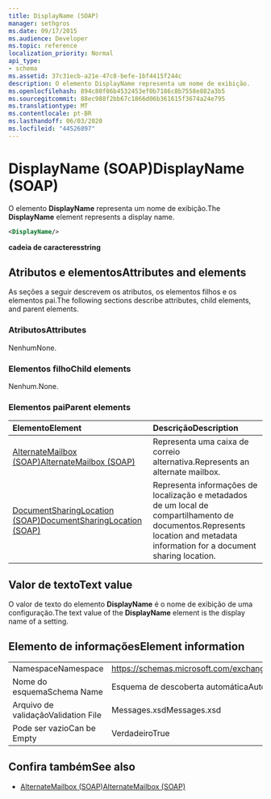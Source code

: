 ```yaml
---
title: DisplayName (SOAP)
manager: sethgros
ms.date: 09/17/2015
ms.audience: Developer
ms.topic: reference
localization_priority: Normal
api_type:
- schema
ms.assetid: 37c31ecb-a21e-47c8-befe-1bf4415f244c
description: O elemento DisplayName representa um nome de exibição.
ms.openlocfilehash: 894c80f86b4532453ef0b7186c8b7558e882a3b5
ms.sourcegitcommit: 88ec988f2bb67c1866d06b361615f3674a24e795
ms.translationtype: MT
ms.contentlocale: pt-BR
ms.lasthandoff: 06/03/2020
ms.locfileid: "44526897"
---
```

# <a name="displayname-soap"></a><span data-ttu-id="17fcc-103">DisplayName (SOAP)</span><span class="sxs-lookup"><span data-stu-id="17fcc-103">DisplayName (SOAP)</span></span>

<span data-ttu-id="17fcc-104">O elemento **DisplayName** representa um nome de exibição.</span><span class="sxs-lookup"><span data-stu-id="17fcc-104">The **DisplayName** element represents a display name.</span></span> 
  
```XML
<DisplayName/>
```

 <span data-ttu-id="17fcc-105">**cadeia de caracteres**</span><span class="sxs-lookup"><span data-stu-id="17fcc-105">**string**</span></span>
## <a name="attributes-and-elements"></a><span data-ttu-id="17fcc-106">Atributos e elementos</span><span class="sxs-lookup"><span data-stu-id="17fcc-106">Attributes and elements</span></span>

<span data-ttu-id="17fcc-107">As seções a seguir descrevem os atributos, os elementos filhos e os elementos pai.</span><span class="sxs-lookup"><span data-stu-id="17fcc-107">The following sections describe attributes, child elements, and parent elements.</span></span>
  
### <a name="attributes"></a><span data-ttu-id="17fcc-108">Atributos</span><span class="sxs-lookup"><span data-stu-id="17fcc-108">Attributes</span></span>

<span data-ttu-id="17fcc-109">Nenhum</span><span class="sxs-lookup"><span data-stu-id="17fcc-109">None.</span></span>
  
### <a name="child-elements"></a><span data-ttu-id="17fcc-110">Elementos filho</span><span class="sxs-lookup"><span data-stu-id="17fcc-110">Child elements</span></span>

<span data-ttu-id="17fcc-111">Nenhum.</span><span class="sxs-lookup"><span data-stu-id="17fcc-111">None.</span></span>
  
### <a name="parent-elements"></a><span data-ttu-id="17fcc-112">Elementos pai</span><span class="sxs-lookup"><span data-stu-id="17fcc-112">Parent elements</span></span>

|<span data-ttu-id="17fcc-113">**Elemento**</span><span class="sxs-lookup"><span data-stu-id="17fcc-113">**Element**</span></span>|<span data-ttu-id="17fcc-114">**Descrição**</span><span class="sxs-lookup"><span data-stu-id="17fcc-114">**Description**</span></span>|
|:-----|:-----|
|[<span data-ttu-id="17fcc-115">AlternateMailbox (SOAP)</span><span class="sxs-lookup"><span data-stu-id="17fcc-115">AlternateMailbox (SOAP)</span></span>](alternatemailbox-soap.md) <br/> |<span data-ttu-id="17fcc-116">Representa uma caixa de correio alternativa.</span><span class="sxs-lookup"><span data-stu-id="17fcc-116">Represents an alternate mailbox.</span></span>  <br/> |
|[<span data-ttu-id="17fcc-117">DocumentSharingLocation (SOAP)</span><span class="sxs-lookup"><span data-stu-id="17fcc-117">DocumentSharingLocation (SOAP)</span></span>](documentsharinglocation-soap.md) <br/> |<span data-ttu-id="17fcc-118">Representa informações de localização e metadados de um local de compartilhamento de documentos.</span><span class="sxs-lookup"><span data-stu-id="17fcc-118">Represents location and metadata information for a document sharing location.</span></span>  <br/> |
   
## <a name="text-value"></a><span data-ttu-id="17fcc-119">Valor de texto</span><span class="sxs-lookup"><span data-stu-id="17fcc-119">Text value</span></span>

<span data-ttu-id="17fcc-120">O valor de texto do elemento **DisplayName** é o nome de exibição de uma configuração.</span><span class="sxs-lookup"><span data-stu-id="17fcc-120">The text value of the **DisplayName** element is the display name of a setting.</span></span> 
  
## <a name="element-information"></a><span data-ttu-id="17fcc-121">Elemento de informações</span><span class="sxs-lookup"><span data-stu-id="17fcc-121">Element information</span></span>

|||
|:-----|:-----|
|<span data-ttu-id="17fcc-122">Namespace</span><span class="sxs-lookup"><span data-stu-id="17fcc-122">Namespace</span></span>  <br/> |https://schemas.microsoft.com/exchange/2010/Autodiscover  <br/> |
|<span data-ttu-id="17fcc-123">Nome do esquema</span><span class="sxs-lookup"><span data-stu-id="17fcc-123">Schema Name</span></span>  <br/> |<span data-ttu-id="17fcc-124">Esquema de descoberta automática</span><span class="sxs-lookup"><span data-stu-id="17fcc-124">Autodiscover schema</span></span>  <br/> |
|<span data-ttu-id="17fcc-125">Arquivo de validação</span><span class="sxs-lookup"><span data-stu-id="17fcc-125">Validation File</span></span>  <br/> |<span data-ttu-id="17fcc-126">Messages.xsd</span><span class="sxs-lookup"><span data-stu-id="17fcc-126">Messages.xsd</span></span>  <br/> |
|<span data-ttu-id="17fcc-127">Pode ser vazio</span><span class="sxs-lookup"><span data-stu-id="17fcc-127">Can be Empty</span></span>  <br/> |<span data-ttu-id="17fcc-128">Verdadeiro</span><span class="sxs-lookup"><span data-stu-id="17fcc-128">True</span></span>  <br/> |
   
## <a name="see-also"></a><span data-ttu-id="17fcc-129">Confira também</span><span class="sxs-lookup"><span data-stu-id="17fcc-129">See also</span></span>

- [<span data-ttu-id="17fcc-130">AlternateMailbox (SOAP)</span><span class="sxs-lookup"><span data-stu-id="17fcc-130">AlternateMailbox (SOAP)</span></span>](alternatemailbox-soap.md)

